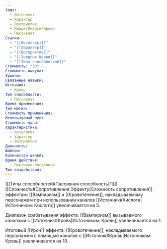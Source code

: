 ```yaml
---
tags:
  - Интеллект
  - Характер
  - Восприятие
  - Навык/ЭнергияКрови
  - Пассивная
Ссылки:
  - "[[Интеллект]]"
  - "[[Характер]]"
  - "[[Восприятие]]"
  - "[[Энергия Крови]]"
  - "[[Типы способностей]]"
Стоимость: "30"
Стоимость выкупа: 
Уровни: 
Связанные навыки: 
Источник:
  - Кровь
Тип способности:
  - Пассивная
Время применения: 
Тип магии: 
Стоимость применения: 
Используемый пул: 
Стоимость пула: 
Характеристики:
  - Интеллект
  - Характер
  - Восприятие
Дальность: 
Шаблон: 
Количество целей: 
Время действия:
  - Пассивно-постоянно
Тип воздействия:
---
```

([[Типы способностей#Пассивная способность|П]]) [[Сложность#Cопротивления Эффекту|Сложность сопротивления]] эффектам: [[Вампиризм]] и [[Кровотечение]], накладываемому персонажем при использовании каналов [[Источник#Кислота|Источником: Кислота]] увеличивается на 5.

Диапазон срабатывания эффекта: [[Вампиризм]] вызываемого каналами с [[Источник#Кровь|Источником: Кровь]]  увеличивается на 1.

Итоговый [[Урон]] эффекта: [[Кровотечение]], накладываемого персонажем с помощью каналов с [[Источник#Кровь|Источником: Кровь]] увеличивается на 10.